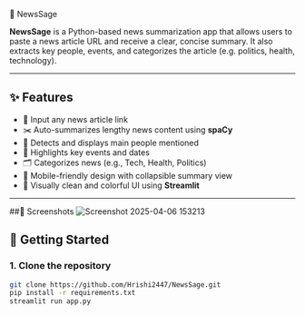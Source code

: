  📰 NewsSage

**NewsSage** is a Python-based news summarization app that allows users to paste a news article URL and receive a clear, concise summary. It also extracts key people, events, and categorizes the article (e.g. politics, health, technology).

---

## ✨ Features

- 🔗 Input any news article link
- ✂️ Auto-summarizes lengthy news content using **spaCy**
- 👤 Detects and displays main people mentioned
- 📅 Highlights key events and dates
- 🗂 Categorizes news (e.g., Tech, Health, Politics)
- 📱 Mobile-friendly design with collapsible summary view
- 🎨 Visually clean and colorful UI using **Streamlit**

---
##📸 Screenshots
![Screenshot 2025-04-06 153213](https://github.com/user-attachments/assets/148c37dd-0b00-4632-b062-13ddffdf7d48)



## 🚀 Getting Started

### 1. Clone the repository
```bash
git clone https://github.com/Hrishi2447/NewsSage.git
pip install -r requirements.txt
streamlit run app.py
